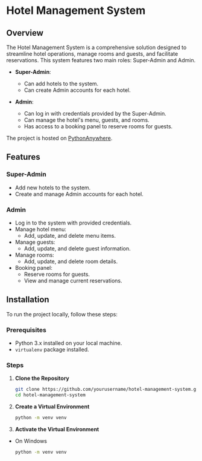 # Hotel Management System

## Overview

The Hotel Management System is a comprehensive solution designed to streamline hotel operations, manage rooms and guests, and facilitate reservations. This system features two main roles: Super-Admin and Admin.

- **Super-Admin**:

  - Can add hotels to the system.
  - Can create Admin accounts for each hotel.
- **Admin**:

  - Can log in with credentials provided by the Super-Admin.
  - Can manage the hotel's menu, guests, and rooms.
  - Has access to a booking panel to reserve rooms for guests.

The project is hosted on [PythonAnywhere](http://raftar2003.pythonanywhere.com).

## Features

### Super-Admin

- Add new hotels to the system.
- Create and manage Admin accounts for each hotel.

### Admin

- Log in to the system with provided credentials.
- Manage hotel menu:
  - Add, update, and delete menu items.
- Manage guests:
  - Add, update, and delete guest information.
- Manage rooms:
  - Add, update, and delete room details.
- Booking panel:
  - Reserve rooms for guests.
  - View and manage current reservations.

## Installation

To run the project locally, follow these steps:

### Prerequisites

- Python 3.x installed on your local machine.
- `virtualenv` package installed.

### Steps

1. **Clone the Repository**
   ```bash
   git clone https://github.com/yourusername/hotel-management-system.git
   cd hotel-management-system
   ```

1. **Create a Virtual Environment**
   ```bash
   python -m venv venv
   ```

1. **Activate the Virtual Environment**
  - On Windows
      ```bash
      python -m venv venv
      ```